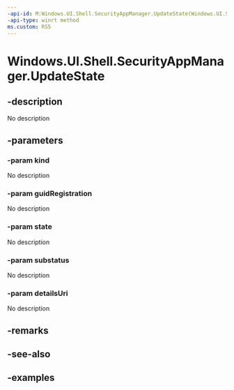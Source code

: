 ```yaml
---
-api-id: M:Windows.UI.Shell.SecurityAppManager.UpdateState(Windows.UI.Shell.SecurityAppKind,System.Guid,Windows.UI.Shell.SecurityAppState,Windows.UI.Shell.SecurityAppSubstatus,Windows.Foundation.Uri)
-api-type: winrt method
ms.custom: RS5
---
```


<!-- Method syntax.
public void SecurityAppManager.UpdateState(SecurityAppKind kind, Guid guidRegistration, SecurityAppState state, SecurityAppSubstatus substatus, Uri detailsUri)
-->

# Windows.UI.Shell.SecurityAppManager.UpdateState

## -description

No description

## -parameters
### -param kind

No description

### -param guidRegistration

No description

### -param state

No description

### -param substatus

No description

### -param detailsUri

No description

## -remarks

## -see-also

## -examples

